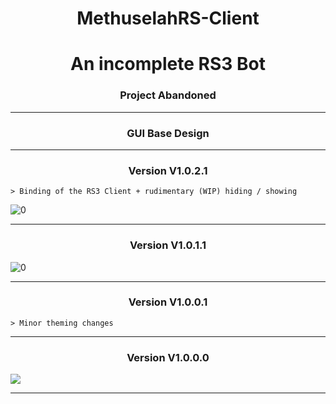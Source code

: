 <h1 align="center">MethuselahRS-Client</h1>
<h1 align="center">An incomplete RS3 Bot</h1>
<h3 align="center">Project Abandoned</h3>

---

<h3 align="center">GUI Base Design</h3>

---

<h3 align="center">Version V1.0.2.1</h3>

	> Binding of the RS3 Client + rudimentary (WIP) hiding / showing

![0](https://i.imgur.com/BlT9wCm.gif)

---

<h3 align="center">Version V1.0.1.1</h3>

![0](https://i.imgur.com/n24Jb3F.gif)

---

<h3 align="center">Version V1.0.0.1</h3>
	
	> Minor theming changes
 
---

<h3 align="center">Version V1.0.0.0</h3>

![](https://i.imgur.com/C3fQeVZ.gif)

---
